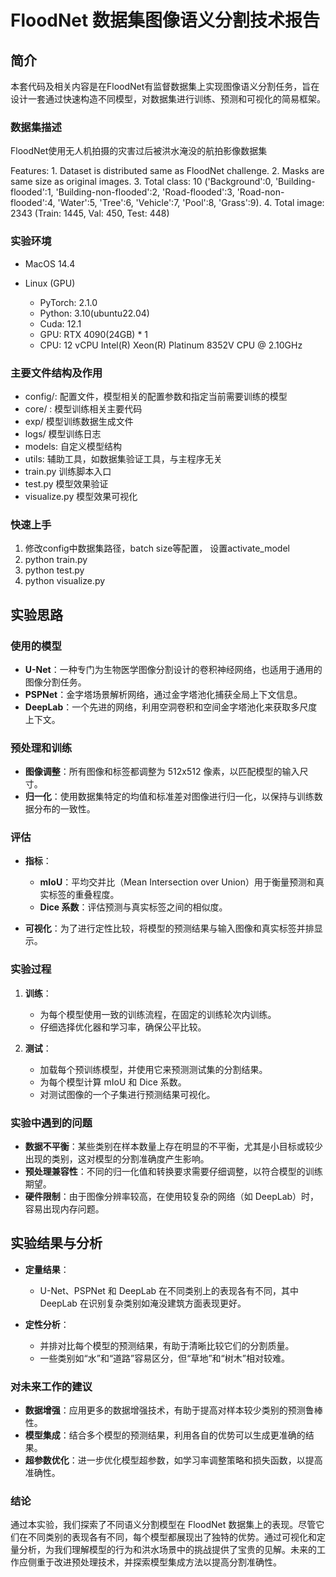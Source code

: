 
# FloodNet 数据集图像语义分割技术报告

## 简介

本套代码及相关内容是在FloodNet有监督数据集上实现图像语义分割任务，旨在设计一套通过快速构造不同模型，对数据集进行训练、预测和可视化的简易框架。

### 数据集描述
FloodNet使用无人机拍摄的灾害过后被洪水淹没的航拍影像数据集

Features: 
	1. Dataset is distributed same as FloodNet challenge.
	2. Masks are same size as original images.
	3. Total class: 10 ('Background':0, 'Building-flooded':1, 'Building-non-flooded':2, 'Road-flooded':3, 'Road-non-flooded':4, 'Water':5, 'Tree':6, 'Vehicle':7, 'Pool':8, 'Grass':9).
	4. Total image: 2343 (Train: 1445, Val: 450, Test: 448)


### 实验环境
- MacOS 14.4

- Linux (GPU)
    - PyTorch:  2.1.0
    - Python:  3.10(ubuntu22.04)
    - Cuda:  12.1
    - GPU: RTX 4090(24GB) * 1
    - CPU: 12 vCPU Intel(R) Xeon(R) Platinum 8352V CPU @ 2.10GHz


### 主要文件结构及作用
- config/: 配置文件，模型相关的配置参数和指定当前需要训练的模型
- core/ : 模型训练相关主要代码
- exp/ 模型训练数据生成文件
- logs/ 模型训练日志
- models: 自定义模型结构
- utils: 辅助工具，如数据集验证工具，与主程序无关
- train.py 训练脚本入口
- test.py 模型效果验证
- visualize.py 模型效果可视化


### 快速上手
1. 修改config中数据集路径，batch size等配置， 设置activate_model
2. python train.py 
3. python test.py
4. python visualize.py




## 实验思路

### 使用的模型
- **U-Net**：一种专门为生物医学图像分割设计的卷积神经网络，也适用于通用的图像分割任务。
- **PSPNet**：金字塔场景解析网络，通过金字塔池化捕获全局上下文信息。
- **DeepLab**：一个先进的网络，利用空洞卷积和空间金字塔池化来获取多尺度上下文。

### 预处理和训练
- **图像调整**：所有图像和标签都调整为 512x512 像素，以匹配模型的输入尺寸。
- **归一化**：使用数据集特定的均值和标准差对图像进行归一化，以保持与训练数据分布的一致性。

### 评估
- **指标**：
  - **mIoU**：平均交并比（Mean Intersection over Union）用于衡量预测和真实标签的重叠程度。
  - **Dice 系数**：评估预测与真实标签之间的相似度。

- **可视化**：为了进行定性比较，将模型的预测结果与输入图像和真实标签并排显示。

### 实验过程
1. **训练**：
   - 为每个模型使用一致的训练流程，在固定的训练轮次内训练。
   - 仔细选择优化器和学习率，确保公平比较。

2. **测试**：
   - 加载每个预训练模型，并使用它来预测测试集的分割结果。
   - 为每个模型计算 mIoU 和 Dice 系数。
   - 对测试图像的一个子集进行预测结果可视化。

### 实验中遇到的问题
- **数据不平衡**：某些类别在样本数量上存在明显的不平衡，尤其是小目标或较少出现的类别，这对模型的分割准确度产生影响。
- **预处理兼容性**：不同的归一化值和转换要求需要仔细调整，以符合模型的训练期望。
- **硬件限制**：由于图像分辨率较高，在使用较复杂的网络（如 DeepLab）时，容易出现内存问题。

## 实验结果与分析

- **定量结果**：
  - U-Net、PSPNet 和 DeepLab 在不同类别上的表现各有不同，其中 DeepLab 在识别复杂类别如淹没建筑方面表现更好。

- **定性分析**：
  - 并排对比每个模型的预测结果，有助于清晰比较它们的分割质量。
  - 一些类别如“水”和“道路”容易区分，但“草地”和“树木”相对较难。

### 对未来工作的建议

- **数据增强**：应用更多的数据增强技术，有助于提高对样本较少类别的预测鲁棒性。
- **模型集成**：结合多个模型的预测结果，利用各自的优势可以生成更准确的结果。
- **超参数优化**：进一步优化模型超参数，如学习率调整策略和损失函数，以提高准确性。

### 结论

通过本实验，我们探索了不同语义分割模型在 FloodNet 数据集上的表现。尽管它们在不同类别的表现各有不同，每个模型都展现出了独特的优势。通过可视化和定量分析，为我们理解模型的行为和洪水场景中的挑战提供了宝贵的见解。未来的工作应侧重于改进预处理技术，并探索模型集成方法以提高分割准确性。